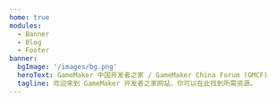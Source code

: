 ```yaml
---
home: true
modules:
  - Banner
  - Blog
  - Footer
banner:
  bgImage: '/images/bg.png'
  heroText: GameMaker 中国开发者之家 / GameMaker China Forum (GMCF)
  tagline: 欢迎来到 GameMaker 开发者之家网站，你可以在此找到所需资源。
---
```

